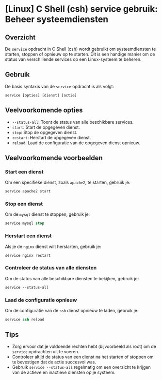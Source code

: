 # [Linux] C Shell (csh) service gebruik: Beheer systeemdiensten

## Overzicht
De `service` opdracht in C Shell (csh) wordt gebruikt om systeemdiensten te starten, stoppen of opnieuw op te starten. Dit is een handige manier om de status van verschillende services op een Linux-systeem te beheren.

## Gebruik
De basis syntaxis van de `service` opdracht is als volgt:

```
service [opties] [dienst] [actie]
```

## Veelvoorkomende opties
- `--status-all`: Toont de status van alle beschikbare services.
- `start`: Start de opgegeven dienst.
- `stop`: Stop de opgegeven dienst.
- `restart`: Herstart de opgegeven dienst.
- `reload`: Laad de configuratie van de opgegeven dienst opnieuw.

## Veelvoorkomende voorbeelden

### Start een dienst
Om een specifieke dienst, zoals `apache2`, te starten, gebruik je:

```csh
service apache2 start
```

### Stop een dienst
Om de `mysql` dienst te stoppen, gebruik je:

```csh
service mysql stop
```

### Herstart een dienst
Als je de `nginx` dienst wilt herstarten, gebruik je:

```csh
service nginx restart
```

### Controleer de status van alle diensten
Om de status van alle beschikbare diensten te bekijken, gebruik je:

```csh
service --status-all
```

### Laad de configuratie opnieuw
Om de configuratie van de `ssh` dienst opnieuw te laden, gebruik je:

```csh
service ssh reload
```

## Tips
- Zorg ervoor dat je voldoende rechten hebt (bijvoorbeeld als root) om de `service` opdrachten uit te voeren.
- Controleer altijd de status van een dienst na het starten of stoppen om te bevestigen dat de actie succesvol was.
- Gebruik `service --status-all` regelmatig om een overzicht te krijgen van de actieve en inactieve diensten op je systeem.